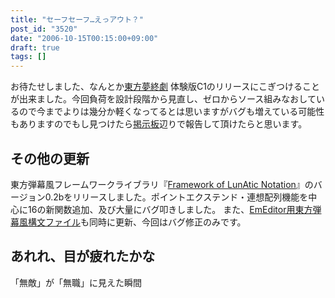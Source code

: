 ```yaml
---
title: "セーフセーフ…えっアウト？"
post_id: "3520"
date: "2006-10-15T00:15:00+09:00"
draft: true
tags: []
---
```



お待たせしました、なんとか[東方夢終劇](https://danmaq.com/!/thC/) 体験版C1のリリースにこぎつけることが出来ました。今回負荷を設計段階から見直し、ゼロからソース組みなおしているので今までよりは幾分か軽くなってるとは思いますがバグも増えている可能性もありますのでもし見つけたら[掲示板](https://twitter.com/danmaq)辺りで報告して頂けたらと思います。
## その他の更新
東方弾幕風フレームワークライブラリ『[Framework of LunAtic Notation](/tag/flan)』のバージョン0.2bをリリースしました。ポイントエクステンド・連想配列機能を中心に16の新関数追加、及び大量にバグ叩きしました。 また、[EmEditor用東方弾幕風構文ファイル](/emeditor-danmakufu)も同時に更新、今回はバグ修正のみです。
## あれれ、目が疲れたかな
「無敵」が「無職」に見えた瞬間
